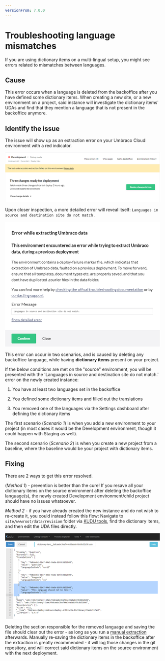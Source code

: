 ```yaml
---
versionFrom: 7.0.0
---
```


# Troubleshooting language mismatches

If you are using dictionary items on a multi-lingual setup, you might see errors related to mismatches between languages.

## Cause

This error occurs when a language is deleted from the backoffice after you have defined some dictionary items. When creating a new site, or a new environment on a project, said instance will investigate the dictionary items' UDAs and find that they mention a language that is not present in the backoffice anymore.

## Identify the issue

The issue will show up as an extraction error on your Umbraco Cloud environment with a red indicator.

![Extraction error](images/error.png)

Upon closer inspection, a more detailed error will reveal itself: `Languages in source and destination site do not match.`

![Languages do not match](images/detailed-error.png)

This error can occur in two scenarios, and is caused by deleting any backoffice language, while having **dictionary items** present on your project.

If the below conditions are met on the "source" environment, you will be presented with the 'Languages in source and destination site do not match.' error on the newly created instance:

1. You have at least two languages set in the backoffice

2. You defined some dictionary items and filled out the translations

3. You removed one of the languages via the Settings dashboard after defining the dictionary items

The first scenario (*Scenario 1*) is when you add a new environment to your project (in most cases it would be the Development environment, though it could happen with Staging as well).

The second scenario (*Scenario 2*) is when you create a new project from a baseline, where the baseline would be your project with dictionary items.

## Fixing

There are 2 ways to get this error resolved.

(*Method 1*) - prevention is better than the cure! If you resave all your dictionary items on the source environment after deleting the backoffice language(s), the newly created Development environment/child project should have no issues whatsoever.

*Method 2*  - if you have already created the new instance and do not wish to re-create it, you could instead follow this flow: Navigate to `site/wwwroot/data/revision` folder via [KUDU tools](../../../Set-up/Power-Tools/index), find the dictionary items, and then edit the UDA files directly.

![KUDU tools procedure](images/kudutools.png)

Deleting the section responsible for the removed language and saving the file should clear out the error - as long as you run a [manual extraction](../../../Set-up/Power-Tools/Manual-extractions/index) afterwards.
Manually re-saving the dictionary items in the backoffice after the extraction is greatly recommended - it will log those changes in the git repository, and will correct said dictionary items on the source environment with the next deployment.
